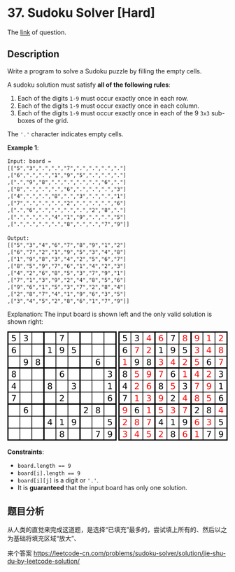 # 37. Sudoku Solver [Hard]

The [link](https://leetcode.com/problems/sudoku-solver/) of question.

## Description

Write a program to solve a Sudoku puzzle by filling the empty cells.

A sudoku solution must satisfy **all of the following rules**:

1. Each of the digits `1-9` must occur exactly once in each row.
2. Each of the digits `1-9` must occur exactly once in each column.
3. Each of the digits `1-9` must occur exactly once in each of the 9 `3x3` sub-boxes of the grid.

The `'.'` character indicates empty cells.

**Example 1**:

```
Input: board = 
[["5","3",".",".","7",".",".",".","."]
,["6",".",".","1","9","5",".",".","."]
,[".","9","8",".",".",".",".","6","."]
,["8",".",".",".","6",".",".",".","3"]
,["4",".",".","8",".","3",".",".","1"]
,["7",".",".",".","2",".",".",".","6"]
,[".","6",".",".",".",".","2","8","."]
,[".",".",".","4","1","9",".",".","5"]
,[".",".",".",".","8",".",".","7","9"]]

Output: 
[["5","3","4","6","7","8","9","1","2"]
,["6","7","2","1","9","5","3","4","8"]
,["1","9","8","3","4","2","5","6","7"]
,["8","5","9","7","6","1","4","2","3"]
,["4","2","6","8","5","3","7","9","1"]
,["7","1","3","9","2","4","8","5","6"]
,["9","6","1","5","3","7","2","8","4"]
,["2","8","7","4","1","9","6","3","5"]
,["3","4","5","2","8","6","1","7","9"]]
```

Explanation: The input board is shown left and the only valid solution is shown right:

![](./img/37-1.png)   ![](./img/37-2.png)

**Constraints**:

+ `board.length == 9`
+ `board[i].length == 9`
+ `board[i][j]` is a digit or `'.'`.
+ It is **guaranteed** that the input board has only one solution.

## 题目分析

从人类的直觉来完成这道题，是选择“已填充”最多的，尝试填上所有的、然后以之为基础将填充区域“放大”、

来个答案 https://leetcode-cn.com/problems/sudoku-solver/solution/jie-shu-du-by-leetcode-solution/